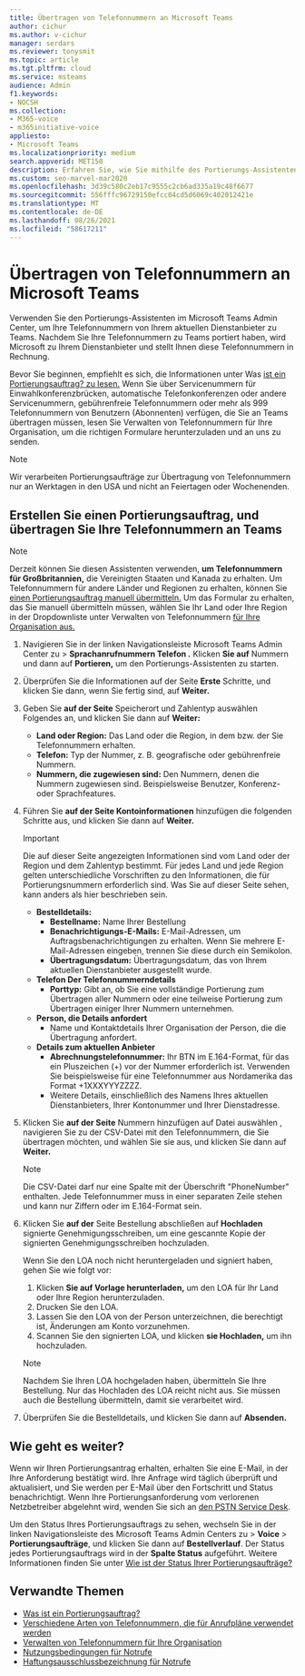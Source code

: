 ```yaml
---
title: Übertragen von Telefonnummern an Microsoft Teams
author: cichur
ms.author: v-cichur
manager: serdars
ms.reviewer: tonysmit
ms.topic: article
ms.tgt.pltfrm: cloud
ms.service: msteams
audience: Admin
f1.keywords:
- NOCSH
ms.collection:
- M365-voice
- m365initiative-voice
appliesto:
- Microsoft Teams
ms.localizationpriority: medium
search.appverid: MET150
description: Erfahren Sie, wie Sie mithilfe des Portierungs-Assistenten Ihre Telefonnummer von Ihrem aktuellen Dienstanbieter zu Microsoft Teams.
ms.custom: seo-marvel-mar2020
ms.openlocfilehash: 3d39c580c2eb17c9555c2cb6ad335a19c48f6677
ms.sourcegitcommit: 556fffc96729150efcc04cd5d6069c402012421e
ms.translationtype: MT
ms.contentlocale: de-DE
ms.lasthandoff: 08/26/2021
ms.locfileid: "58617211"
---
```

# <a name="transfer-phone-numbers-to-microsoft-teams"></a>Übertragen von Telefonnummern an Microsoft Teams

Verwenden Sie den Portierungs-Assistenten im Microsoft Teams Admin Center, um Ihre Telefonnummern von Ihrem aktuellen Dienstanbieter zu Teams. Nachdem Sie Ihre Telefonnummern zu Teams portiert haben, wird Microsoft zu Ihrem Dienstanbieter und stellt Ihnen diese Telefonnummern in Rechnung.

Bevor Sie beginnen, empfiehlt es sich, die Informationen unter Was [ist ein Portierungsauftrag? zu lesen.](port-order-overview.md) Wenn Sie über Servicenummern für Einwahlkonferenzbrücken, automatische Telefonkonferenzen oder andere Servicenummern, gebührenfreie Telefonnummern oder mehr als 999 Telefonnummern von Benutzern [](../manage-phone-numbers-for-your-organization/manage-phone-numbers-for-your-organization.md) (Abonnenten) verfügen, die Sie an Teams übertragen müssen, lesen Sie Verwalten von Telefonnummern für Ihre Organisation, um die richtigen Formulare herunterzuladen und an uns zu senden.

  > [!NOTE]
  > Wir verarbeiten Portierungsaufträge zur Übertragung von Telefonnummern nur an Werktagen in den USA und nicht an Feiertagen oder Wochenenden.

## <a name="create-a-port-order-and-transfer-your-phone-numbers-to-teams"></a>Erstellen Sie einen Portierungsauftrag, und übertragen Sie Ihre Telefonnummern an Teams

> [!NOTE]
> Derzeit können Sie diesen Assistenten verwenden, **um Telefonnummern für Großbritannien,** die Vereinigten Staaten und Kanada zu erhalten. Um Telefonnummern für andere Länder und Regionen zu erhalten, können Sie [einen Portierungsauftrag manuell übermitteln.](manually-submit-port-order.md) Um das Formular zu erhalten, das Sie manuell übermitteln müssen, wählen Sie Ihr Land oder Ihre Region in der Dropdownliste unter Verwalten von Telefonnummern [für Ihre Organisation aus.](../manage-phone-numbers-for-your-organization/manage-phone-numbers-for-your-organization.md)

1. Navigieren Sie in der linken Navigationsleiste Microsoft Teams Admin Center zu  >  **Sprachanrufnummern Telefon .** Klicken **Sie auf** Nummern und dann auf **Portieren,** um den Portierungs-Assistenten zu starten.
2. Überprüfen Sie die Informationen auf der Seite **Erste** Schritte, und klicken Sie dann, wenn Sie fertig sind, auf **Weiter.**
3. Geben Sie **auf der Seite** Speicherort und Zahlentyp auswählen Folgendes an, und klicken Sie dann auf **Weiter:**

    - **Land oder Region:** Das Land oder die Region, in dem bzw. der Sie Telefonnummern erhalten.
    - **Telefon:** Typ der Nummer, z. B. geografische oder gebührenfreie Nummern.
    - **Nummern, die zugewiesen sind:** Den Nummern, denen die Nummern zugewiesen sind. Beispielsweise Benutzer, Konferenz- oder Sprachfeatures.

4. Führen Sie **auf der Seite Kontoinformationen** hinzufügen die folgenden Schritte aus, und klicken Sie dann auf **Weiter.**

    > [!IMPORTANT]
    > Die auf dieser Seite angezeigten Informationen sind vom Land oder der Region und dem Zahlentyp bestimmt. Für jedes Land und jede Region gelten unterschiedliche Vorschriften zu den Informationen, die für Portierungsnummern erforderlich sind. Was Sie auf dieser Seite sehen, kann anders als hier beschrieben sein.

    - **Bestelldetails:** 
        - **Bestellname:** Name Ihrer Bestellung
        - **Benachrichtigungs-E-Mails:** E-Mail-Adressen, um Auftragsbenachrichtigungen zu erhalten. Wenn Sie mehrere E-Mail-Adressen eingeben, trennen Sie diese durch ein Semikolon.
        - **Übertragungsdatum:** Übertragungsdatum, das von Ihrem aktuellen Dienstanbieter ausgestellt wurde.
    - **Telefon Der Telefonnummerndetails**
        - **Porttyp:** Gibt an, ob Sie eine vollständige Portierung zum Übertragen aller Nummern oder eine teilweise Portierung zum Übertragen einiger Ihrer Nummern unternehmen.
    - **Person, die Details anfordert**  
        - Name und Kontaktdetails Ihrer Organisation der Person, die die Übertragung anfordert.
    - **Details zum aktuellen Anbieter**
        - **Abrechnungstelefonnummer:** Ihr BTN im E.164-Format, für das ein Pluszeichen (+) vor der Nummer erforderlich ist. Verwenden Sie beispielsweise für eine Telefonnummer aus Nordamerika das Format +1XXXYYYZZZZ.
        - Weitere Details, einschließlich des Namens Ihres aktuellen Dienstanbieters, Ihrer Kontonummer und Ihrer Dienstadresse.
            
5. Klicken Sie **auf der Seite** Nummern hinzufügen auf Datei auswählen , navigieren Sie zu der CSV-Datei mit den Telefonnummern, die Sie übertragen möchten, und wählen Sie sie aus, und klicken Sie dann auf **Weiter.**   

    > [!NOTE]
    > Die CSV-Datei darf nur eine Spalte mit der Überschrift "PhoneNumber" enthalten. Jede Telefonnummer muss in einer separaten Zeile stehen und kann nur Ziffern oder im E.164-Format sein.

6. Klicken Sie **auf der** Seite Bestellung abschließen auf **Hochladen** signierte Genehmigungsschreiben, um eine gescannte Kopie der signierten Genehmigungsschreiben hochzuladen.

    Wenn Sie den LOA noch nicht heruntergeladen und signiert haben, gehen Sie wie folgt vor:
    
    1. Klicken **Sie auf Vorlage herunterladen,** um den LOA für Ihr Land oder Ihre Region herunterzuladen. 
    2. Drucken Sie den LOA.
    3. Lassen Sie den LOA von der Person unterzeichnen, die berechtigt ist, Änderungen am Konto vorzunehmen.
    4. Scannen Sie den signierten LOA, und klicken **sie Hochladen,** um ihn hochzuladen.

    > [!NOTE]
    > Nachdem Sie Ihren LOA hochgeladen haben, übermitteln Sie Ihre Bestellung. Nur das Hochladen des LOA reicht nicht aus. Sie müssen auch die Bestellung übermitteln, damit sie verarbeitet wird.

7. Überprüfen Sie die Bestelldetails, und klicken Sie dann auf **Absenden.**


## <a name="what-happens-next"></a>Wie geht es weiter?

Wenn wir Ihren Portierungsantrag erhalten, erhalten Sie eine E-Mail, in der Ihre Anforderung bestätigt wird. Ihre Anfrage wird täglich überprüft und aktualisiert, und Sie werden per E-Mail über den Fortschritt und Status benachrichtigt. Wenn Ihre Portierungsanforderung vom verlorenen Netzbetreiber abgelehnt wird, wenden Sie sich an [den PSTN Service Desk](../manage-phone-numbers-for-your-organization/contact-pstn-service-desk.md).

Um den Status Ihres Portierungsauftrags zu sehen, wechseln Sie in der linken Navigationsleiste des Microsoft Teams Admin Centers zu > **Voice**  >  **Portierungsaufträge**, und klicken Sie dann auf **Bestellverlauf**. Der Status jedes Portierungsauftrags wird in der **Spalte Status** aufgeführt. Weitere Informationen finden Sie unter [Wie ist der Status Ihrer Portierungsaufträge?](port-order-status.md)

## <a name="related-topics"></a>Verwandte Themen

- [Was ist ein Portierungsauftrag?](port-order-overview.md)
- [Verschiedene Arten von Telefonnummern, die für Anrufpläne verwendet werden](../different-kinds-of-phone-numbers-used-for-calling-plans.md)
- [Verwalten von Telefonnummern für Ihre Organisation](../manage-phone-numbers-for-your-organization/manage-phone-numbers-for-your-organization.md)
- [Nutzungsbedingungen für Notrufe](../emergency-calling-terms-and-conditions.md)
- [Haftungsausschlussbezeichnung für Notrufe](https://github.com/MicrosoftDocs/OfficeDocs-SkypeForBusiness/blob/live/Teams/downloads/emergency-calling/emergency-calling-label-(en-us)-(v.1.0).zip?raw=true)
